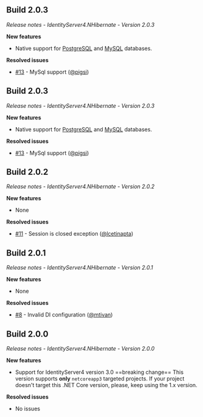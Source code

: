 ## Build 2.0.3
_Release notes - IdentityServer4.NHibernate - Version 2.0.3_

__New features__
- Native support for [PostgreSQL](https://www.postgresql.org) and [MySQL](https://dev.mysql.com) databases.

__Resolved issues__
- [#13](https://github.com/albertodall/IdentityServer4.NHibernate/issues/13) - MySql support ([@pigsi](https://github.com/pigsi)) 


## Build 2.0.3
_Release notes - IdentityServer4.NHibernate - Version 2.0.3_

__New features__
- Native support for [PostgreSQL](https://www.postgresql.org) and [MySQL](https://dev.mysql.com) databases.

__Resolved issues__
- [#13](https://github.com/albertodall/IdentityServer4.NHibernate/issues/13) - MySql support ([@pigsi](https://github.com/pigsi)) 

## Build 2.0.2
_Release notes - IdentityServer4.NHibernate - Version 2.0.2_

__New features__
- None

__Resolved issues__
- [#11](https://github.com/albertodall/IdentityServer4.NHibernate/issues/11) - Session is closed exception ([@lcetinapta](https://github.com/lcetinapta))

## Build 2.0.1
_Release notes - IdentityServer4.NHibernate - Version 2.0.1_

__New features__
- None

__Resolved issues__
- [#8](https://github.com/albertodall/IdentityServer4.NHibernate/issues/8) - Invalid DI configuration ([@mtivan](https://github.com/mtivan))

## Build 2.0.0
_Release notes - IdentityServer4.NHibernate - Version 2.0.0_

__New features__
- Support for IdentityServer4 version 3.0
==breaking change==
This version supports **only** `netcoreapp3` targeted projects. If your project doesn't target this .NET Core version, please, keep using the 1.x version.

__Resolved issues__
- No issues

